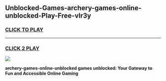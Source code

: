 
## Unblocked-Games-archery-games-online-unblocked-Play-Free-vlr3y
<h3>
<a href="https://premium76.site?title=archery-games-online-unblocked&ref=17A">CLICK TO PLAY</a></h3>
<hr>

<h3>
<a href="https://premium76.site?title=archery-games-online-unblocked&ref=17A">CLICK 2 PLAY</a>
  
</h3>

<a href="https://premium76.site?title=archery-games-online-unblocked&ref=17A"><img src="https://clearcache.store/games.png"></a>


**archery-games-online-unblocked games unblocked: Your Gateway to Fun and Accessible Online Gaming**
